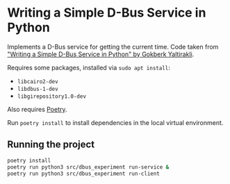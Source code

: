 # Writing a Simple D-Bus Service in Python

Implements a D-Bus service for getting the current time. Code taken from ["Writing a Simple D-Bus Service in Python" by Gokberk Yaltirakli](https://www.gkbrk.com/2018/02/simple-dbus-service-in-python/).

Requires some packages, installed via `sudo apt install`:
- `libcairo2-dev`
- `libdbus-1-dev`
- `libgirepository1.0-dev`

Also requires [Poetry](https://python-poetry.org/).

Run `poetry install` to install dependencies in the local virtual environment.

## Running the project

```bash
poetry install
poetry run python3 src/dbus_experiment run-service &
poetry run python3 src/dbus_experiment run-client
```
